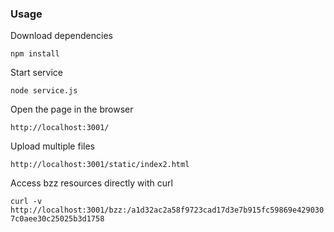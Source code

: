 ### Usage

Download dependencies

`npm install`

Start service

`node service.js`

Open the page in the browser

`http://localhost:3001/`

Upload multiple files

`http://localhost:3001/static/index2.html`

Access bzz resources directly with curl

`curl -v http://localhost:3001/bzz:/a1d32ac2a58f9723cad17d3e7b915fc59869e4290307c0aee30c25025b3d1758`
